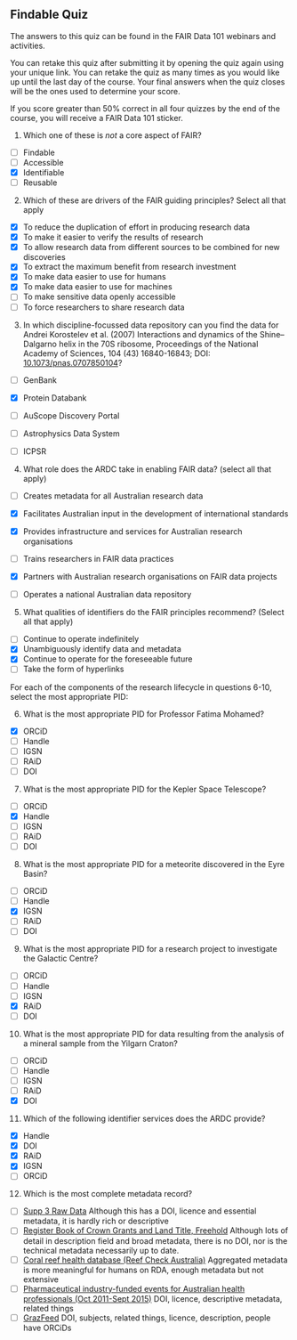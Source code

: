 ## Findable Quiz
The answers to this quiz can be found in the FAIR Data 101 webinars and activities.

You can retake this quiz after submitting it by opening the quiz again using your unique link. You can retake the quiz as many times as you would like up until the last day of the course. Your final answers when the quiz closes will be the ones used to determine your score. 

If you score greater than 50% correct in all four quizzes by the end of the course, you will receive a FAIR Data 101 sticker.  


1. Which one of these is *not* a core aspect of FAIR?
- [ ] Findable
- [ ] Accessible
- [x] Identifiable
- [ ] Reusable

2. Which of these are drivers of the FAIR guiding principles? Select all that apply
- [x] To reduce the duplication of effort in producing research data
- [x] To make it easier to verify the results of research
- [x] To allow research data from different sources to be combined for new discoveries
- [x] To extract the maximum benefit from research investment
- [x] To make data easier to use for humans
- [x] To make data easier to use for machines
- [ ] To make sensitive data openly accessible
- [ ] To force researchers to share research data

3. In which discipline-focussed data repository can you find the data for Andrei Korostelev et al. (2007) Interactions and dynamics of the Shine–Dalgarno helix in the 70S ribosome,
Proceedings of the National Academy of Sciences, 104 (43) 16840-16843; DOI: [10.1073/pnas.0707850104](https://doi.org/10.1073/pnas.0707850104)?

- [ ] GenBank
- [x] Protein Databank
- [ ] AuScope Discovery Portal
- [ ] Astrophysics Data System
- [ ] ICPSR


4. What role does the ARDC take in enabling FAIR data? (select all that apply)
- [ ] Creates metadata for all Australian research data
- [x] Facilitates Australian input in the development of international standards
- [x] Provides infrastructure and services for Australian research organisations
- [ ] Trains researchers in FAIR data practices
- [x] Partners with Australian research organisations on FAIR data projects
- [ ] Operates a national Australian data repository


5. What qualities of identifiers do the FAIR principles recommend? (Select all that apply)
- [ ] Continue to operate indefinitely
- [x] Unambiguously identify data and metadata
- [x] Continue to operate for the foreseeable future
- [ ] Take the form of hyperlinks

For each of the components of the research lifecycle in questions 6-10, select the most appropriate PID:

6. What is the most appropriate PID for Professor Fatima Mohamed?
- [x] ORCiD
- [ ] Handle
- [ ] IGSN
- [ ] RAiD
- [ ] DOI

7. What is the most appropriate PID for the Kepler Space Telescope?
- [ ] ORCiD
- [x] Handle
- [ ] IGSN
- [ ] RAiD
- [ ] DOI

8. What is the most appropriate PID for a meteorite discovered in the Eyre Basin?
- [ ] ORCiD
- [ ] Handle
- [x] IGSN
- [ ] RAiD
- [ ] DOI

9. What is the most appropriate PID for a research project to investigate the Galactic Centre?

- [ ] ORCiD
- [ ] Handle
- [ ] IGSN
- [x] RAiD
- [ ] DOI

10. What is the most appropriate PID for data resulting from the analysis of a mineral sample from the Yilgarn Craton?

- [ ] ORCiD
- [ ] Handle
- [ ] IGSN
- [ ] RAiD
- [x] DOI

11. Which of the following identifier services does the ARDC provide?
- [x] Handle
- [x] DOI
- [x] RAiD
- [x] IGSN
- [ ] ORCiD

12. Which is the most complete metadata record?

- [ ] [Supp 3 Raw Data](https://figshare.com/articles/Supp_3_Raw_Data/5593756) Although this has a DOI, licence and essential metadata, it is hardly rich or descriptive
- [ ] [Register Book of Crown Grants and Land Title, Freehold](https://researchdata.ands.org.au/register-book-crown-title-freehold/152518) Although lots of detail in description field and broad metadata, there is no DOI, nor is the technical metadata necessarily up to date.
- [ ] [Coral reef health database (Reef Check Australia)](https://eatlas.org.au/data/uuid/e8854605-d169-44ca-9364-aa5c2c87ff67) Aggregated metadata is more meaningful for humans on RDA, enough metadata but not extensive
- [ ] [Pharmaceutical industry-funded events for Australian health professionals (Oct 2011-Sept 2015)](https://ses.library.usyd.edu.au/handle/2123/20223) DOI, licence, descriptive metadata, related things
- [ ] [GrazFeed](https://data.csiro.au/collections/#collection/CIcsiro:36747v003) DOI, subjects, related things, licence, description, people have ORCiDs
